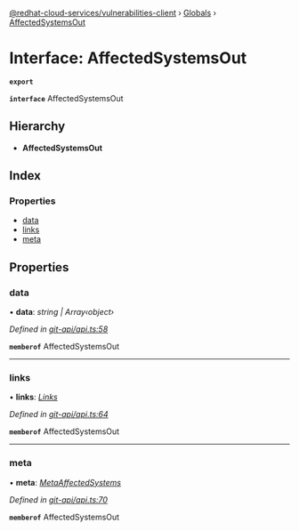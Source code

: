 [@redhat-cloud-services/vulnerabilities-client](../README.md) › [Globals](../globals.md) › [AffectedSystemsOut](affectedsystemsout.md)

# Interface: AffectedSystemsOut

**`export`** 

**`interface`** AffectedSystemsOut

## Hierarchy

* **AffectedSystemsOut**

## Index

### Properties

* [data](affectedsystemsout.md#data)
* [links](affectedsystemsout.md#links)
* [meta](affectedsystemsout.md#meta)

## Properties

###  data

• **data**: *string | Array‹object›*

*Defined in [git-api/api.ts:58](https://github.com/RedHatInsights/javascript-clients.gi/blob/master/packages/vulnerabilities/git-api/api.ts#L58)*

**`memberof`** AffectedSystemsOut

___

###  links

• **links**: *[Links](links.md)*

*Defined in [git-api/api.ts:64](https://github.com/RedHatInsights/javascript-clients.gi/blob/master/packages/vulnerabilities/git-api/api.ts#L64)*

**`memberof`** AffectedSystemsOut

___

###  meta

• **meta**: *[MetaAffectedSystems](metaaffectedsystems.md)*

*Defined in [git-api/api.ts:70](https://github.com/RedHatInsights/javascript-clients.gi/blob/master/packages/vulnerabilities/git-api/api.ts#L70)*

**`memberof`** AffectedSystemsOut
